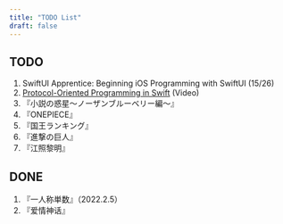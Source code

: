 ```yaml
---
title: "TODO List"
draft: false
---
```


## TODO
1. SwiftUI Apprentice: Beginning iOS Programming with SwiftUI (15/26)
2. [Protocol-Oriented Programming in Swift](https://developer.apple.com/videos/play/wwdc2015/408/) (Video)
3. 『小説の惑星〜ノーザンブルーベリー編～』
4. 『ONEPIECE』
5. 『国王ランキング』
6. 『進撃の巨人』
7. 『江照黎明』

## DONE
1. 『一人称単数』（2022.2.5）
2. 『爱情神话』
